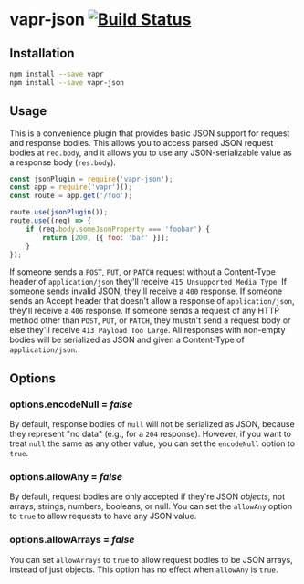 # vapr-json [![Build Status](https://travis-ci.org/JoshuaWise/vapr-json.svg?branch=master)](https://travis-ci.org/JoshuaWise/vapr-json)

## Installation

```bash
npm install --save vapr
npm install --save vapr-json
```

## Usage

This is a convenience plugin that provides basic JSON support for request and response bodies. This allows you to access parsed JSON request bodies at `req.body`, and it allows you to use any JSON-serializable value as a response body (`res.body`).

```js
const jsonPlugin = require('vapr-json');
const app = require('vapr')();
const route = app.get('/foo');

route.use(jsonPlugin());
route.use((req) => {
	if (req.body.someJsonProperty === 'foobar') {
		return [200, [{ foo: 'bar' }]];
	}
});
```

If someone sends a `POST`, `PUT`, or `PATCH` request without a Content-Type header of `application/json` they'll receive `415 Unsupported Media Type`. If someone sends invalid JSON, they'll receive a `400` response. If someone sends an Accept header that doesn't allow a response of `application/json`, they'll receive a `406` response. If someone sends a request of any HTTP method other than `POST`, `PUT`, or `PATCH`, they mustn't send a request body or else they'll receive `413 Payload Too Large`. All responses with non-empty bodies will be serialized as JSON and given a Content-Type of `application/json`.

## Options

### options.encodeNull = *false*

By default, response bodies of `null` will not be serialized as JSON, because they represent "no data" (e.g., for a `204` response). However, if you want to treat `null` the same as any other value, you can set the `encodeNull` option to `true`.

### options.allowAny = *false*

By default, request bodies are only accepted if they're JSON *objects*, not arrays, strings, numbers, booleans, or null. You can set the `allowAny` option to `true` to allow requests to have any JSON value.

### options.allowArrays = *false*

You can set `allowArrays` to `true` to allow request bodies to be JSON arrays, instead of just objects. This option has no effect when `allowAny` is `true`.
